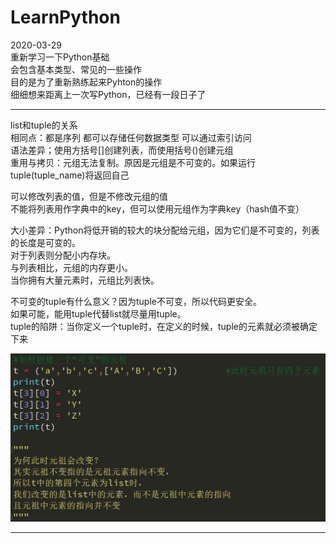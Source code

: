 # LearnPython  
2020-03-29  
重新学习一下Python基础  
会包含基本类型、常见的一些操作  
目的是为了重新熟练起来Pyhton的操作  
细细想来距离上一次写Python，已经有一段日子了  
****
list和tuple的关系  
相同点：都是序列 都可以存储任何数据类型 可以通过索引访问  
语法差异；使用方括号[]创建列表，而使用括号()创建元组  
重用与拷贝：元组无法复制。原因是元组是不可变的。如果运行tuple(tuple_name)将返回自己  
  
可以修改列表的值，但是不修改元组的值  
不能将列表用作字典中的key，但可以使用元组作为字典key（hash值不变）  
  
大小差异：Python将低开销的较大的块分配给元组，因为它们是不可变的，列表的长度是可变的。  
        	对于列表则分配小内存块。  
       	与列表相比，元组的内存更小。  
        	当你拥有大量元素时，元组比列表快。  
  
不可变的tuple有什么意义？因为tuple不可变，所以代码更安全。  
如果可能，能用tuple代替list就尽量用tuple。  
tuple的陷阱：当你定义一个tuple时，在定义的时候，tuple的元素就必须被确定下来  
  
![Image text](https://github.com/Sanduoo/LearnPython/blob/master/variable/tuple.jpg)  
****

